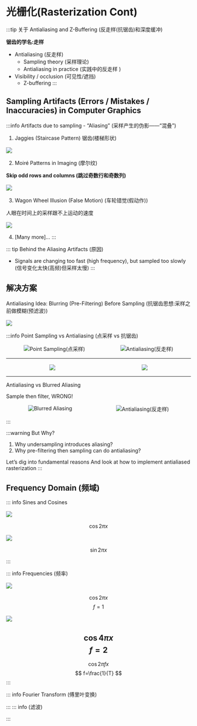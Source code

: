 # 光栅化(Rasterization Cont)
:::tip 关于
Antialiasing and Z-Buffering (反走样(抗锯齿)和深度缓冲)

**锯齿的学名:走样**

- Antialiasing (反走样)
    - Sampling theory (采样理论)
    - Antialiasing in practice (实践中的反走样 )
- Visibility / occlusion (可见性/遮挡)
    - Z-buffering
:::

## Sampling Artifacts (Errors / Mistakes / Inaccuracies) in Computer Graphics

:::info Artifacts due to sampling - “Aliasing” (采样产生的伪影——“混叠”)
1. Jaggies (Staircase Pattern) 锯齿(楼梯形状)
<img src="./images/锯齿-1.png" style="margin: 2px auto;">

2. Moiré Patterns in Imaging (摩尔纹)

**Skip odd rows and columns (跳过奇数行和奇数列)**

<img src="./images/摩尔纹.png" style="margin: 2px auto;">

3. Wagon Wheel Illusion (False Motion) (车轮错觉(假动作))

人眼在时间上的采样跟不上运动的速度

<img src="./images/车轮错觉.png" style="margin: 2px auto;">

4. [Many more]...
:::

::: tip Behind the Aliasing Artifacts (原因)
- Signals are changing too fast (high frequency), but sampled too slowly (信号变化太快(高频)但采样太慢)
:::

## 解决方案

Antialiasing Idea: Blurring (Pre-Filtering) Before Sampling (抗锯齿思想:采样之前做模糊(预滤波))

<img src="./images/预模糊.png" style="margin: 2px auto;">

:::info Point Sampling vs Antialiasing (点采样 vs 抗锯齿)



<div style="display:flex">
    <img src="./images/xg-1.png" style="margin: 2px auto; max-width: 40%;" title="Point Sampling(点采样)">
    <img src="./images/xg-2.png" style="margin: 2px auto; max-width: 40%;" title="Antialiasing(反走样)">
</div>

---

<div style="display:flex">
    <img src="./images/xg-3.png" style="margin: 2px auto; max-width: 40%;">
    <img src="./images/xg-4.png" style="margin: 2px auto; max-width: 40%;">
</div>

---

Antialiasing vs Blurred Aliasing

Sample then filter, WRONG!

<div style="display:flex">
    <img src="./images/xg-5.png" style="margin: 2px auto; max-width: 40%;" title="Blurred Aliasing">
    <img src="./images/xg-4.png" style="margin: 2px auto; max-width: 40%;" title="Antialiasing(反走样)">
</div>

:::

:::warning But Why?
1. Why undersampling introduces aliasing?
2. Why pre-filtering then sampling can do antialiasing?

Let’s dig into fundamental reasons 
And look at how to implement antialiased rasterization
:::

## Frequency Domain (频域)

::: info Sines and Cosines

<img src="./images/cos.png" style="margin: 2px auto;">

$$ \cos{2 \pi x} $$

<img src="./images/sin.png" style="margin: 2px auto;">

$$ \sin{2 \pi x} $$

:::

::: info Frequencies (频率)

<img src="./images/cos.png" style="margin: 2px auto;">

$$ \cos{2 \pi x} $$ 
$$ f=1 $$

<img src="./images/cos4.png" style="margin: 2px auto;">

$$ \cos{4 \pi x} $$ 
$$ f=2 $$
---
$$ \cos{2 \pi fx} $$
$$ f=\frac{1}{T} $$
:::

::: info Fourier Transform (傅里叶变换)


:::
::: info (滤波)


:::

